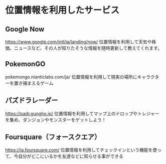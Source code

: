 # 位置情報を利用したサービス
## Google Now 
https://www.google.com/intl/ja/landing/now/
位置情報を利用して天気や株価、ニュースなど、その人が知りたそうな情報を随時更新して教えてくれます。
## PokemonGO
pokemongo.nianticlabs.com/ja/
位置情報を利用して現実の場所にキャラクターを置き捕まえるゲーム
## パズドラレーダー
https://padr.gungho.jp/
位置情報を利用してマップ上のドロップやトレジャーを集め、ダンジョンやモンスターをゲットしよう！
## Foursquare（フォースクエア）
https://ja.foursquare.com/
位置情報を利用してチェックインという機能を使って、今自分がどこにいるかを友達などに知らせる事ができる
